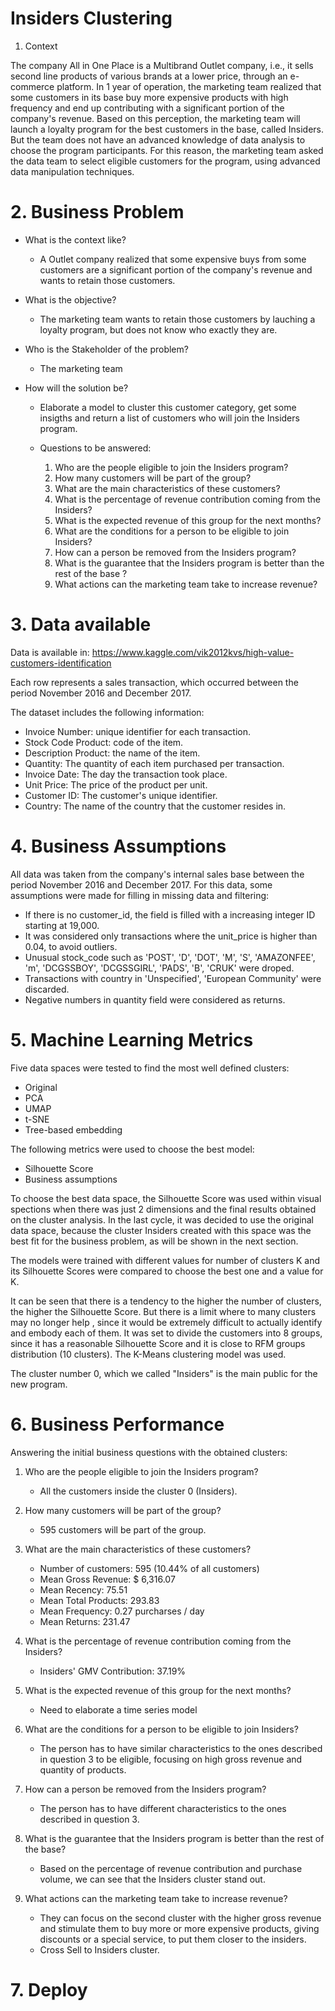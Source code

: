 
# Insiders Clustering

 1. Context

The company All in One Place is a Multibrand Outlet company, i.e., it sells second line products of various brands at a lower price, through an e-commerce platform. In 1 year of operation, the marketing team realized that some customers in its base buy more expensive products with high frequency and end up contributing with a significant portion of the company's revenue. Based on this perception, the marketing team will launch a loyalty program for the best customers in the base, called Insiders. But the team does not have an advanced knowledge of data analysis to choose the program participants. For this reason, the marketing team asked the data team to select eligible customers for the program, using advanced data manipulation techniques.

# 2. Business Problem

* What is the context like?

    * A Outlet company realized that some expensive buys from some customers are a significant portion of the company's revenue and wants to retain those customers.

* What is the objective?

    * The marketing team wants to retain those customers by lauching a loyalty program, but does not know who exactly they are.

* Who is the Stakeholder of the problem?

    * The marketing team

* How will the solution be?

    * Elaborate a model to cluster this customer category, get some insigths and return a list of customers who will join the Insiders program.

    * Questions to be answered:

        1. Who are the people eligible to join the Insiders program?
        2. How many customers will be part of the group?
        3. What are the main characteristics of these customers?
        4. What is the percentage of revenue contribution coming from the Insiders?
        5. What is the expected revenue of this group for the next months?
        6. What are the conditions for a person to be eligible to join Insiders?
        7. How can a person be removed from the Insiders program?
        8. What is the guarantee that the Insiders program is better than the rest of the base ?
        9. What actions can the marketing team take to increase revenue?


# 3. Data available

Data is available in: https://www.kaggle.com/vik2012kvs/high-value-customers-identification 

Each row represents a sales transaction, which occurred between the period November 2016 and December 2017.

The dataset includes the following information:

* Invoice Number: unique identifier for each transaction.
* Stock Code Product: code of the item.
* Description Product: the name of the item.
* Quantity: The quantity of each item purchased per transaction.
* Invoice Date: The day the transaction took place.
* Unit Price: The price of the product per unit.
* Customer ID: The customer's unique identifier.
* Country: The name of the country that the customer resides in.

# 4. Business Assumptions

All data was taken from the company's internal sales base between the period November 2016 and December 2017. For this data, some assumptions were made for filling in missing data and filtering:

* If there is no customer_id, the field is filled with a increasing integer ID starting at 19,000.
* It was considered only transactions where the unit_price is higher than 0.04, to avoid outliers.
* Unusual stock_code such as 'POST', 'D', 'DOT', 'M', 'S', 'AMAZONFEE', 'm', 'DCGSSBOY', 'DCGSSGIRL', 'PADS', 'B', 'CRUK' were droped.
* Transactions with country in 'Unspecified', 'European Community' were discarded.
* Negative numbers in quantity field were considered as returns.

# 5. Machine Learning Metrics

Five data spaces were tested to find the most well defined clusters:

* Original
* PCA
* UMAP
* t-SNE
* Tree-based embedding

The following metrics were used to choose the best model:

* Silhouette Score
* Business assumptions

To choose the best data space, the Silhouette Score was used within visual spections when there was just 2 dimensions and the final results obtained on the cluster analysis. In the last cycle, it was decided to use the original data space, because the cluster Insiders created with this space was the best fit for the business problem, as will be shown in the next section.

The models were trained with different values for number of clusters K and its Silhouette Scores were compared to choose the best one and a value for K.


It can be seen that there is a tendency to the higher the number of clusters, the higher the Silhouette Score. But there is a limit where to many clusters may no longer help , since it would be extremely difficult to actually identify and embody each of them. It was set to divide the customers into 8 groups, since it has a reasonable Silhouette Score and it is close to RFM groups distribution (10 clusters). The K-Means clustering model was used.


The cluster number 0, which we called "Insiders" is the main public for the new program.

# 6. Business Performance

Answering the initial business questions with the obtained clusters:

1. Who are the people eligible to join the Insiders program?
    * All the customers inside the cluster 0 (Insiders).
    
2. How many customers will be part of the group?
    * 595 customers will be part of the group.
    
3. What are the main characteristics of these customers?
    * Number of customers: 595 (10.44% of all customers)
    * Mean Gross Revenue: $ 6,316.07
    * Mean Recency: 75.51
    * Mean Total Products: 293.83
    * Mean Frequency: 0.27 purcharses / day
    * Mean Returns: 231.47

4. What is the percentage of revenue contribution coming from the Insiders?
    * Insiders' GMV Contribution: 37.19%

5. What is the expected revenue of this group for the next months?
    * Need to elaborate a time series model

6. What are the conditions for a person to be eligible to join Insiders?
    * The person has to have similar characteristics to the ones described in question 3 to be eligible, focusing on high gross revenue and quantity of products.

7. How can a person be removed from the Insiders program?
    * The person has to have different characteristics to the ones described in question 3.

8. What is the guarantee that the Insiders program is better than the rest of the base?
    * Based on the percentage of revenue contribution and purchase volume, we can see that the Insiders cluster stand out.

9. What actions can the marketing team take to increase revenue?
    * They can focus on the second cluster with the higher gross revenue and stimulate them to buy more or more expensive products, giving discounts or a special service, to put them closer to the insiders.
    * Cross Sell to Insiders cluster.
    
# 7. Deploy





